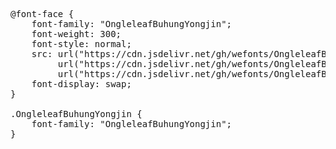 <pre>
@font-face {
    font-family: "OngleleafBuhungYongjin";
    font-weight: 300;
    font-style: normal;
    src: url("https://cdn.jsdelivr.net/gh/wefonts/OngleleafBuhungYongjin/OngleleafBuhungYongjin.woff2") format("woff2"),
         url("https://cdn.jsdelivr.net/gh/wefonts/OngleleafBuhungYongjin/OngleleafBuhungYongjin.woff") format("woff"),
         url("https://cdn.jsdelivr.net/gh/wefonts/OngleleafBuhungYongjin/OngleleafBuhungYongjin.ttf") format("truetype");
    font-display: swap;
}

.OngleleafBuhungYongjin {
    font-family: "OngleleafBuhungYongjin";
}
  
</pre>
